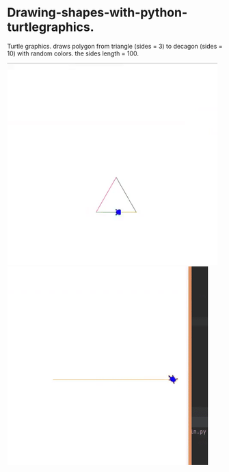 # Drawing-shapes-with-python-turtlegraphics.
Turtle graphics.
draws polygon from triangle (sides = 3) to decagon (sides = 10) with random colors.
the sides length = 100.

![](poly-sketch.gif)![polygons](angle-sketch.gif)
